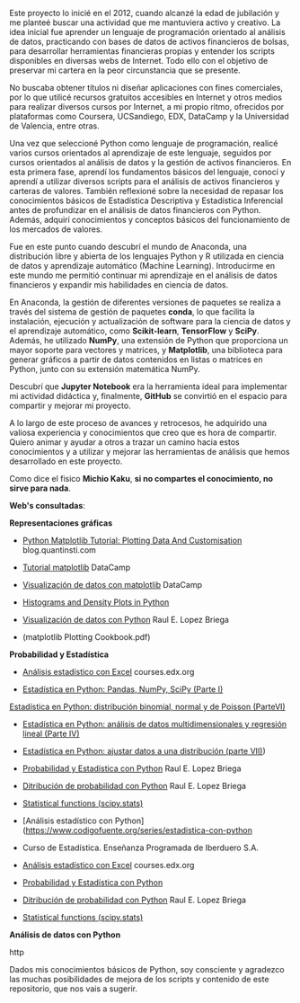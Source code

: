 Este proyecto lo inicié en el 2012, cuando alcanzé la edad de jubilación y me planteé buscar una actividad que me mantuviera activo y creativo. La idea inicial fue aprender un lenguaje de programación orientado al análisis de datos, practicando con bases de datos de activos financieros de bolsas, para desarrollar herramientas financieras propias y entender los scripts disponibles en diversas webs de Internet. Todo ello con el objetivo de preservar mi cartera en la peor circunstancia que se presente.

No buscaba obtener títulos ni diseñar aplicaciones con fines comerciales, por lo que utilicé recursos gratuitos accesibles en Internet y otros medios para realizar diversos cursos por Internet, a mi propio ritmo, ofrecidos por plataformas como Coursera, UCSandiego, EDX, DataCamp y la Universidad de Valencia, entre otras.

Una vez que seleccioné Python como lenguaje de programación, realicé varios cursos orientados al aprendizaje de este lenguaje, seguidos por cursos orientados al análisis de datos y la gestión de activos financieros. En esta primera fase, aprendí los fundamentos básicos del lenguaje, conocí y aprendí a utilizar diversos scripts para el análisis de activos financieros y carteras de valores. También reflexioné sobre la necesidad de repasar los conocimientos básicos de Estadística Descriptiva y Estadística Inferencial antes de profundizar en el análisis de datos financieros con Python. Además, adquirí conocimientos y conceptos básicos del funcionamiento de los mercados de valores.

Fue en este punto cuando descubrí el mundo de Anaconda, una distribución libre y abierta de los lenguajes Python y R utilizada en ciencia de datos y aprendizaje automático (Machine Learning). Introducirme en este mundo me permitió continuar mi aprendizaje en el análisis de datos financieros y expandir mis habilidades en ciencia de datos.

En Anaconda, la gestión de diferentes versiones de paquetes se realiza a través del sistema de gestión de paquetes **conda**, lo que facilita la instalación, ejecución y actualización de software para la ciencia de datos y el aprendizaje automático, como **Scikit-learn**, **TensorFlow** y **SciPy**. Además, he utilizado **NumPy**, una extensión de Python que proporciona un mayor soporte para vectores y matrices, y **Matplotlib**, una biblioteca para generar gráficos a partir de datos contenidos en listas o matrices en Python, junto con su extensión matemática NumPy.

Descubrí que **Jupyter Notebook** era la herramienta ideal para implementar mi actividad didáctica y, finalmente, **GitHub** se convirtió en el espacio para compartir y mejorar mi proyecto.

A lo largo de este proceso de avances y retrocesos, he adquirido una valiosa experiencia y conocimientos que creo que es hora de compartir. Quiero animar y ayudar a otros a trazar un camino hacia estos conocimientos y a utilizar y mejorar las herramientas de análisis que hemos desarrollado en este proyecto.

Como dice el fisico **Michio Kaku**, **si no compartes el conocimiento, no sirve para nada**.

**Web's consultadas**:

**Representaciones gráficas**

* [Python Matplotlib Tutorial: Plotting Data And Customisation](https://blog.quantinsti.com/python-matplotlib-tutorial/#plot) blog.quantinsti.com

* [Tutorial matplotlib](https://www.datacamp.com/community/tutorials/matplotlib-tutorial-python?utm_source=adwords_ppc&utm_campaignid=898687156&utm_adgroupid=48947256715&utm_device=c&utm_keyword=&utm_matchtype=b&utm_network=g&utm_adpostion=1t1&utm_creative=229765585183&utm_targetid=aud-438999696719:dsa-473406587955&utm_loc_interest_ms=&utm_loc_physical_ms=1005511&gclid=Cj0KCQiAz53vBRCpARIsAPPsz8Xg_euR5dzc1d-XVMDUjvBhuXFI7nJ5hd3pTMVUg7KakCoAb9jpQ8YaAshzEALw_wcB) DataCamp

* [Visualización de datos con matplotlib](https://www.datacamp.com/community/news/data-visualization-with-matplotlib-08jy72bvzx38) DataCamp

* [Histograms and Density Plots in Python](https://towardsdatascience.com/histograms-and-density-plots-in-python-f6bda88f5ac0)

* [Visualización de datos con Python](https://relopezbriega.github.io/blog/2016/09/18/visualizaciones-de-datos-con-python/) Raul E. Lopez Briega

* (matplotlib Plotting Cookbook.pdf)

**Probabilidad y Estadística**

* [Análisis estadístico con Excel](https://courses.edx.org/courses/course-v1:GalileoX+C_Estadistica01+2T2019/courseware/22af0b49661d4a4b9c38284323bd8acf/f5f9adcc7f2940eabde20f6d7c4b7704/) courses.edx.org

* [Estadística en Python: Pandas, NumPy, SciPy (Parte I)](https://blog.adrianistan.eu/estadistica-python-pandas-numpy-scipy-parte-i)

[Estadística en Python: distribución binomial, normal y de Poisson (ParteVI)](https://blog.adrianistan.eu/estadistica-python-distribucion-binomial-normal-poisson-parte-vi)

* [Estadística en Python: análisis de datos multidimensionales y regresión lineal (Parte IV)](https://blog.adrianistan.eu/estadistica-python-analisis-datos-multidimensionales-regresion-lineal-parte-iv)

* [Estadística en Python: ajustar datos a una distribución (parte VII)](https://blog.adrianistan.eu/estadistica-python-pandas-numpy-scipy-parte-i))

* [Probabilidad y Estadística con Python](https://relopezbriega.github.io/blog/2015/06/27/probabilidad-y-estadistica-con-python/) Raul E. Lopez Briega

* [Ditribución de probabilidad con Python](https://relopezbriega.github.io/blog/2016/06/29/distribuciones-de-probabilidad-con-python/) Raul E. Lopez Briega

* [Statistical functions (scipy.stats)](https://docs.scipy.org/doc/scipy/reference/stats.html)

* [Análisis estadístico con Python](https://www.codigofuente.org/series/estadistica-con-python

* Curso de Estadística. Enseñanza Programada de Iberduero S.A.

* [Análisis estadístico con Excel](https://courses.edx.org/courses/course-v1:GalileoX+C_Estadistica01+2T2019/courseware/22af0b49661d4a4b9c38284323bd8acf/f5f9adcc7f2940eabde20f6d7c4b7704/) courses.edx.org

* [Probabilidad y Estadística con Python](https://relopezbriega.github.io/blog/2015/06/27/probabilidad-y-estadistica-con-python/)

* [Ditribución de probabilidad con Python](https://relopezbriega.github.io/blog/2016/06/29/distribuciones-de-probabilidad-con-python/) Raul E. Lopez Briega

* [Statistical functions (scipy.stats)](https://docs.scipy.org/doc/scipy/reference/stats.html)

**Análisis de datos con Python**

http

Dados mis conocimientos básicos de Python, soy consciente y agradezco las muchas posibilidades de mejora de los scripts y contenido de este repositorio, que nos vais a sugerir.
